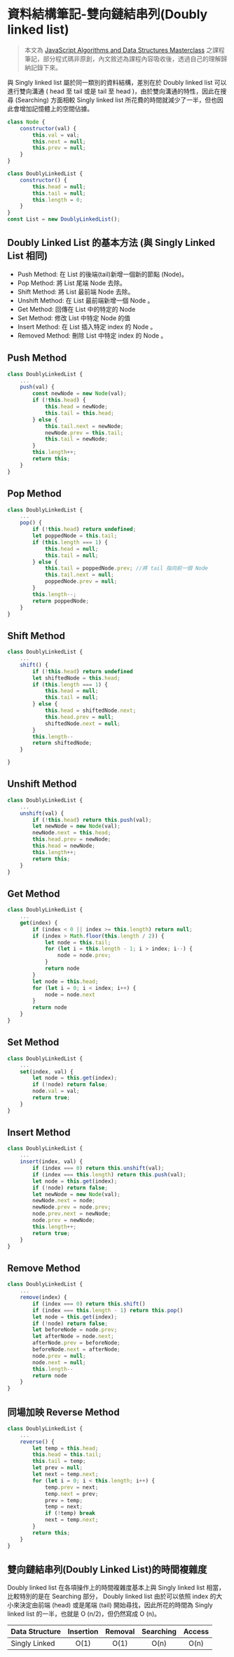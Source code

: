 # 資料結構筆記-雙向鏈結串列(Doubly linked list)

> 本文為 [JavaScript Algorithms and Data Structures Masterclass](https://www.udemy.com/course/js-algorithms-and-data-structures-masterclass/) 之課程筆記，部分程式碼非原創，內文敘述為課程內容吸收後，透過自己的理解歸納記錄下來。

與 Singly linked list 屬於同一類別的資料結構，差別在於 Doubly linked list 可以進行雙向溝通 ( head 至 tail 或是 tail 至 head )，由於雙向溝通的特性，因此在搜尋 (Searching) 方面相較 Singly linked list 所花費的時間就減少了一半，但也因此會增加記憶體上的空間佔據。

``` js
class Node {
    constructor(val) {
        this.val = val;
        this.next = null;
        this.prev = null;
    }
}

class DoublyLinkedList {
    constructor() {
        this.head = null;
        this.tail = null;
        this.length = 0;
    }
}
const List = new DoublyLinkedList();
```

## Doubly Linked List 的基本方法 (與 Singly Linked List 相同)

* Push Method: 在 List 的後端(tail)新增一個新的節點 (Node)。
* Pop Method: 將 List 尾端 Node 去除。
* Shift Method: 將 List 最前端 Node 去除。
* Unshift Method: 在 List 最前端新增一個 Node 。
* Get Method: 回傳在 List 中的特定的 Node 
* Set Method: 修改 List 中特定 Node 的值
* Insert Method: 在 List 插入特定 index 的 Node 。
* Removed Method: 刪除 List 中特定 index 的 Node 。

## Push Method

``` js
class DoublyLinkedList {
    ...
    push(val) {
        const newNode = new Node(val);
        if (!this.head) {
            this.head = newNode;
            this.tail = this.head;
        } else {
            this.tail.next = newNode;
            newNode.prev = this.tail;
            this.tail = newNode;
        }
        this.length++;
        return this;
    }
}
```

## Pop Method

``` js
class DoublyLinkedList {
    ...
    pop() {
        if (!this.head) return undefined;
        let poppedNode = this.tail;
        if (this.length === 1) {
            this.head = null;
            this.tail = null;
        } else {
            this.tail = poppedNode.prev; //將 tail 指向前一個 Node
            this.tail.next = null;
            poppedNode.prev = null;
        }
        this.length--;
        return poppedNode;
    }
}
```

## Shift Method

``` js
class DoublyLinkedList {
    ...
    shift() {
        if (!this.head) return undefined
        let shiftedNode = this.head;
        if (this.length === 1) {
            this.head = null;
            this.tail = null;
        } else {
            this.head = shiftedNode.next;
            this.head.prev = null;
            shiftedNode.next = null;
        }
        this.length--
        return shiftedNode;
    }

}
```

## Unshift Method

``` js
class DoublyLinkedList {
    ...
    unshift(val) {
        if (!this.head) return this.push(val);
        let newNode = new Node(val);
        newNode.next = this.head;
        this.head.prev = newNode;
        this.head = newNode;
        this.length++;
        return this;
    }
}
```

## Get Method

``` js
class DoublyLinkedList {
    ...
    get(index) {
        if (index < 0 || index >= this.length) return null;
        if (index > Math.floor(this.length / 2)) {
            let node = this.tail;
            for (let i = this.length - 1; i > index; i--) {
                node = node.prev;
            }
            return node
        }
        let node = this.head;
        for (let i = 0; i < index; i++) {
            node = node.next
        }
        return node
    }
}
```

## Set Method

``` js
class DoublyLinkedList {
    ...
    set(index, val) {
        let node = this.get(index);
        if (!node) return false;
        node.val = val;
        return true;
    }
}
```

## Insert Method

``` js
class DoublyLinkedList {
    ...
    insert(index, val) {
        if (index === 0) return this.unshift(val);
        if (index === this.length) return this.push(val);
        let node = this.get(index);
        if (!node) return false;
        let newNode = new Node(val);
        newNode.next = node;
        newNode.prev = node.prev;
        node.prev.next = newNode;
        node.prev = newNode;
        this.length++;
        return true;
    }
}
```

## Remove Method

``` js
class DoublyLinkedList {
    ...
    remove(index) {
        if (index === 0) return this.shift()
        if (index === this.length - 1) return this.pop()
        let node = this.get(index);
        if (!node) return false;
        let beforeNode = node.prev;
        let afterNode = node.next;
        afterNode.prev = beforeNode;
        beforeNode.next = afterNode;
        node.prev = null;
        node.next = null;
        this.length--
        return node
    }
}
```

## 同場加映 Reverse Method

``` js
class DoublyLinkedList {
    ...
    reverse() {
        let temp = this.head;
        this.head = this.tail;
        this.tail = temp;
        let prev = null;
        let next = temp.next;
        for (let i = 0; i < this.length; i++) {
            temp.prev = next;
            temp.next = prev;
            prev = temp;
            temp = next;
            if (!temp) break
            next = temp.next;
        }
        return this;
    }
}
```

## 雙向鏈結串列(Doubly Linked List)的時間複雜度

Doubly linked list 在各項操作上的時間複雜度基本上與 Singly linked list 相當，比較特別的是在 Searching 部分， Doubly linked list 由於可以依照 index 的大小來決定由前端 (head) 或是尾端 (tail) 開始尋找，因此所花的時間為 Singly linked list 的一半，也就是 O (n/2)，但仍然寫成 O (n)。

Data Structure| Insertion| Removal  | Searching| Access
  ----------  |:--------:|:--------:|:--------:|:-------:
Singly Linked |   O(1)   |   O(1)   |   O(n)   | O(n)
